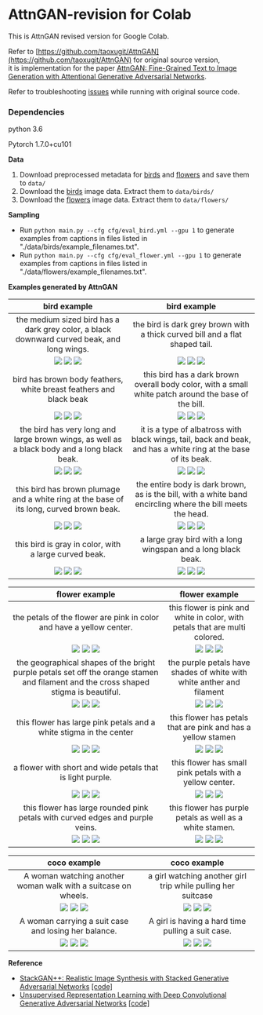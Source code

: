 # AttnGAN-revision for Colab

This is AttnGAN revised version for Google Colab.

Refer to [https://github.com/taoxugit/AttnGAN](https://github.com/taoxugit/AttnGAN) for original source version, <br>
it is implementation for the paper [AttnGAN: Fine-Grained Text to Image Generation with Attentional Generative Adversarial Networks](http://openaccess.thecvf.com/content_cvpr_2018/papers/Xu_AttnGAN_Fine-Grained_Text_CVPR_2018_paper.pdf).

Refer to troubleshooting [issues](https://github.com/rightlit/AttnGAN-rev/issues) while running with original source code. 

### Dependencies
python 3.6

Pytorch 1.7.0+cu101


**Data**

1. Download preprocessed metadata for [birds](https://drive.google.com/open?id=1O_LtUP9sch09QH3s_EBAgLEctBQ5JBSJ) and [flowers](https://drive.google.com/open?id=0B3y_msrWZaXLaUc0UXpmcnhaVmM) and save them to `data/`
2. Download the [birds](http://www.vision.caltech.edu/visipedia/CUB-200-2011.html) image data. Extract them to `data/birds/`
3. Download the [flowers](http://www.robots.ox.ac.uk/~vgg/data/flowers/102/) image data. Extract them to `data/flowers/`


**Sampling**
- Run `python main.py --cfg cfg/eval_bird.yml --gpu 1` to generate examples from captions in files listed in "./data/birds/example_filenames.txt". 
- Run `python main.py --cfg cfg/eval_flower.yml --gpu 1` to generate examples from captions in files listed in "./data/flowers/example_filenames.txt". 

**Examples generated by AttnGAN**

 bird example              |  bird example
:-------------------------:|:-------------------------:
the medium sized bird has a dark grey color, a black downward curved beak, and long wings. | the bird is dark grey brown with a thick curved bill and a flat shaped tail.
![](models/bird_AttnGAN2/Black_Footed_Albatross_0001_796111/0_s_0_g0.png) ![](models/bird_AttnGAN2/Black_Footed_Albatross_0001_796111/0_s_0_g1.png) ![](models/bird_AttnGAN2/Black_Footed_Albatross_0001_796111/0_s_0_g2.png) | ![](models/bird_AttnGAN2/Black_Footed_Albatross_0001_796111/0_s_1_g0.png) ![](models/bird_AttnGAN2/Black_Footed_Albatross_0001_796111/0_s_1_g1.png) ![](models/bird_AttnGAN2/Black_Footed_Albatross_0001_796111/0_s_1_g2.png)
bird has brown body feathers, white breast feathers and black beak | this bird has a dark brown overall body color, with a small white patch around the base of the bill.
![](models/bird_AttnGAN2/Black_Footed_Albatross_0001_796111/0_s_2_g0.png) ![](models/bird_AttnGAN2/Black_Footed_Albatross_0001_796111/0_s_2_g1.png) ![](models/bird_AttnGAN2/Black_Footed_Albatross_0001_796111/0_s_2_g2.png) | ![](models/bird_AttnGAN2/Black_Footed_Albatross_0001_796111/0_s_3_g0.png) ![](models/bird_AttnGAN2/Black_Footed_Albatross_0001_796111/0_s_3_g1.png) ![](models/bird_AttnGAN2/Black_Footed_Albatross_0001_796111/0_s_3_g2.png)
the bird has very long and large brown wings, as well as a black body and a long black beak. | it is a type of albatross with black wings, tail, back and beak, and has a white ring at the base of its beak.
![](models/bird_AttnGAN2/Black_Footed_Albatross_0001_796111/0_s_4_g0.png) ![](models/bird_AttnGAN2/Black_Footed_Albatross_0001_796111/0_s_4_g1.png) ![](models/bird_AttnGAN2/Black_Footed_Albatross_0001_796111/0_s_4_g2.png) | ![](models/bird_AttnGAN2/Black_Footed_Albatross_0001_796111/0_s_5_g0.png) ![](models/bird_AttnGAN2/Black_Footed_Albatross_0001_796111/0_s_5_g1.png) ![](models/bird_AttnGAN2/Black_Footed_Albatross_0001_796111/0_s_5_g2.png)
this bird has brown plumage and a white ring at the base of its long, curved brown beak. | the entire body is dark brown, as is the bill, with a white band encircling where the bill meets the head.
![](models/bird_AttnGAN2/Black_Footed_Albatross_0001_796111/0_s_6_g0.png) ![](models/bird_AttnGAN2/Black_Footed_Albatross_0001_796111/0_s_6_g1.png) ![](models/bird_AttnGAN2/Black_Footed_Albatross_0001_796111/0_s_6_g2.png) | ![](models/bird_AttnGAN2/Black_Footed_Albatross_0001_796111/0_s_7_g0.png) ![](models/bird_AttnGAN2/Black_Footed_Albatross_0001_796111/0_s_7_g1.png) ![](models/bird_AttnGAN2/Black_Footed_Albatross_0001_796111/0_s_7_g2.png)
this bird is gray in color, with a large curved beak. | a large gray bird with a long wingspan and a long black beak.
![](models/bird_AttnGAN2/Black_Footed_Albatross_0001_796111/0_s_8_g0.png) ![](models/bird_AttnGAN2/Black_Footed_Albatross_0001_796111/0_s_8_g1.png) ![](models/bird_AttnGAN2/Black_Footed_Albatross_0001_796111/0_s_8_g2.png) | ![](models/bird_AttnGAN2/Black_Footed_Albatross_0001_796111/0_s_9_g0.png) ![](models/bird_AttnGAN2/Black_Footed_Albatross_0001_796111/0_s_9_g1.png) ![](models/bird_AttnGAN2/Black_Footed_Albatross_0001_796111/0_s_9_g2.png)

 flower example              |  flower example
:-------------------------:|:-------------------------:
the petals of the flower are pink in color and have a yellow center. | this flower is pink and white in color, with petals that are multi colored.
![](models/netG_epoch_600/image_06734/0_s_0_g0.png) ![](models/netG_epoch_600/image_06734/0_s_0_g1.png) ![](models/netG_epoch_600/image_06734/0_s_0_g2.png) | ![](models/netG_epoch_600/image_06734/0_s_1_g0.png) ![](models/netG_epoch_600/image_06734/0_s_1_g1.png) ![](models/netG_epoch_600/image_06734/0_s_1_g2.png)
the geographical shapes of the bright purple petals set off the orange stamen and filament and the cross shaped stigma is beautiful. | the purple petals have shades of white with white anther and filament
![](models/netG_epoch_600/image_06734/0_s_2_g0.png) ![](models/netG_epoch_600/image_06734/0_s_2_g1.png) ![](models/netG_epoch_600/image_06734/0_s_2_g2.png) | ![](models/netG_epoch_600/image_06734/0_s_3_g0.png) ![](models/netG_epoch_600/image_06734/0_s_3_g1.png) ![](models/netG_epoch_600/image_06734/0_s_3_g2.png)
this flower has large pink petals and a white stigma in the center | this flower has petals that are pink and has a yellow stamen
![](models/netG_epoch_600/image_06734/0_s_4_g0.png) ![](models/netG_epoch_600/image_06734/0_s_4_g1.png) ![](models/netG_epoch_600/image_06734/0_s_4_g2.png) | ![](models/netG_epoch_600/image_06734/0_s_5_g0.png) ![](models/netG_epoch_600/image_06734/0_s_5_g1.png) ![](models/netG_epoch_600/image_06734/0_s_5_g2.png)
a flower with short and wide petals that is light purple. | this flower has small pink petals with a yellow center.
![](models/netG_epoch_600/image_06734/0_s_6_g0.png) ![](models/netG_epoch_600/image_06734/0_s_6_g1.png) ![](models/netG_epoch_600/image_06734/0_s_6_g2.png) | ![](models/netG_epoch_600/image_06734/0_s_7_g0.png) ![](models/netG_epoch_600/image_06734/0_s_7_g1.png) ![](models/netG_epoch_600/image_06734/0_s_7_g2.png)
this flower has large rounded pink petals with curved edges and purple veins. | this flower has purple petals as well as a white stamen.
![](models/netG_epoch_600/image_06734/0_s_8_g0.png) ![](models/netG_epoch_600/image_06734/0_s_86_g1.png) ![](models/netG_epoch_600/image_06734/0_s_8_g2.png) | ![](models/netG_epoch_600/image_06734/0_s_9_g0.png) ![](models/netG_epoch_600/image_06734/0_s_9_g1.png) ![](models/netG_epoch_600/image_06734/0_s_9_g2.png)


coco example              |  coco example
:-------------------------:|:-------------------------:
A woman watching another woman walk with a suitcase on wheels.  | a girl watching another girl trip while pulling her suitcase
![](./models/coco_AttnGAN2/COCO_val2014_000000453001/0_s_0_g0.png) ![](./models/coco_AttnGAN2/COCO_val2014_000000453001/0_s_0_g1.png) ![](./models/coco_AttnGAN2/COCO_val2014_000000453001/0_s_0_g2.png) | ![](./models/coco_AttnGAN2/COCO_val2014_000000453001/0_s_1_g0.png) ![](./models/coco_AttnGAN2/COCO_val2014_000000453001/0_s_1_g1.png) ![](./models/coco_AttnGAN2/COCO_val2014_000000453001/0_s_1_g2.png)
A woman carrying a suit case and losing her balance.  | A girl is having a hard time pulling a suit case.
![](./models/coco_AttnGAN2/COCO_val2014_000000453001/0_s_2_g0.png) ![](./models/coco_AttnGAN2/COCO_val2014_000000453001/0_s_2_g1.png) ![](./models/coco_AttnGAN2/COCO_val2014_000000453001/0_s_2_g2.png) | ![](./models/coco_AttnGAN2/COCO_val2014_000000453001/0_s_3_g0.png) ![](./models/coco_AttnGAN2/COCO_val2014_000000453001/0_s_3_g1.png) ![](./models/coco_AttnGAN2/COCO_val2014_000000453001/0_s_3_g2.png)



**Reference**

- [StackGAN++: Realistic Image Synthesis with Stacked Generative Adversarial Networks](https://arxiv.org/abs/1710.10916) [[code]](https://github.com/hanzhanggit/StackGAN-v2)
- [Unsupervised Representation Learning with Deep Convolutional Generative Adversarial Networks](https://arxiv.org/abs/1511.06434) [[code]](https://github.com/carpedm20/DCGAN-tensorflow)

